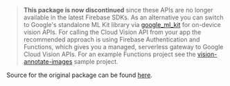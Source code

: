 > **This package is now discontinued** since these APIs are no longer available in the latest Firebase SDKs.
> As an alternative you can switch to Google's standalone ML Kit library via [google_ml_kit](https://pub.dev/packages/google_ml_kit)
> for on-device vision APIs. For calling the Cloud Vision API from your app the recommended approach is using Firebase
> Authentication and Functions, which gives you a managed, serverless gateway to Google Cloud Vision APIs. For an example
> Functions project see the [vision-annotate-images](https://github.com/firebase/functions-samples/tree/master/vision-annotate-images) sample project.

Source for the original package can be found [here](https://github.com/FirebaseExtended/flutterfire/tree/ml_vision_backup/packages/firebase_ml_vision).
